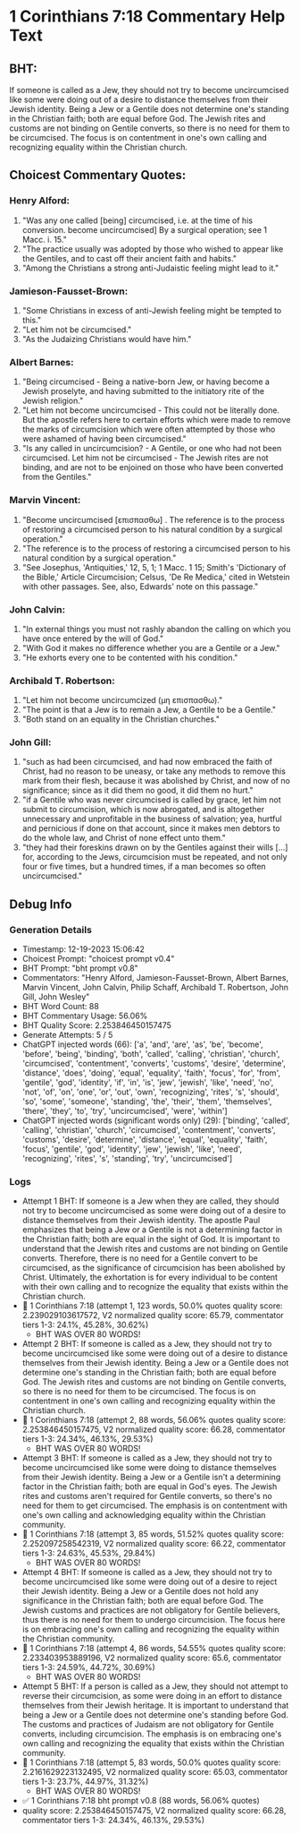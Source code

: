# 1 Corinthians 7:18 Commentary Help Text

## BHT:
If someone is called as a Jew, they should not try to become uncircumcised like some were doing out of a desire to distance themselves from their Jewish identity. Being a Jew or a Gentile does not determine one's standing in the Christian faith; both are equal before God. The Jewish rites and customs are not binding on Gentile converts, so there is no need for them to be circumcised. The focus is on contentment in one's own calling and recognizing equality within the Christian church.

## Choicest Commentary Quotes:
### Henry Alford:
1. "Was any one called [being] circumcised, i.e. at the time of his conversion. become uncircumcised] By a surgical operation; see 1 Macc. i. 15." 
2. "The practice usually was adopted by those who wished to appear like the Gentiles, and to cast off their ancient faith and habits."
3. "Among the Christians a strong anti-Judaistic feeling might lead to it."

### Jamieson-Fausset-Brown:
1. "Some Christians in excess of anti-Jewish feeling might be tempted to this." 
2. "Let him not be circumcised." 
3. "As the Judaizing Christians would have him."

### Albert Barnes:
1. "Being circumcised - Being a native-born Jew, or having become a Jewish proselyte, and having submitted to the initiatory rite of the Jewish religion."
2. "Let him not become uncircumcised - This could not be literally done. But the apostle refers here to certain efforts which were made to remove the marks of circumcision which were often attempted by those who were ashamed of having been circumcised."
3. "Is any called in uncircumcision? - A Gentile, or one who had not been circumcised. Let him not be circumcised - The Jewish rites are not binding, and are not to be enjoined on those who have been converted from the Gentiles."

### Marvin Vincent:
1. "Become uncircumcised [επισπασθω] . The reference is to the process of restoring a circumcised person to his natural condition by a surgical operation." 
2. "The reference is to the process of restoring a circumcised person to his natural condition by a surgical operation."
3. "See Josephus, 'Antiquities,' 12, 5, 1; 1 Macc. 1 15; Smith's 'Dictionary of the Bible,' Article Circumcision; Celsus, 'De Re Medica,' cited in Wetstein with other passages. See, also, Edwards' note on this passage."

### John Calvin:
1. "In external things you must not rashly abandon the calling on which you have once entered by the will of God."
2. "With God it makes no difference whether you are a Gentile or a Jew."
3. "He exhorts every one to be contented with his condition."

### Archibald T. Robertson:
1. "Let him not become uncircumcized (μη επισπασθω)."
2. "The point is that a Jew is to remain a Jew, a Gentile to be a Gentile."
3. "Both stand on an equality in the Christian churches."

### John Gill:
1. "such as had been circumcised, and had now embraced the faith of Christ, had no reason to be uneasy, or take any methods to remove this mark from their flesh, because it was abolished by Christ, and now of no significance; since as it did them no good, it did them no hurt."
2. "if a Gentile who was never circumcised is called by grace, let him not submit to circumcision, which is now abrogated, and is altogether unnecessary and unprofitable in the business of salvation; yea, hurtful and pernicious if done on that account, since it makes men debtors to do the whole law, and Christ of none effect unto them."
3. "they had their foreskins drawn on by the Gentiles against their wills [...] for, according to the Jews, circumcision must be repeated, and not only four or five times, but a hundred times, if a man becomes so often uncircumcised."


## Debug Info
### Generation Details
- Timestamp: 12-19-2023 15:06:42
- Choicest Prompt: "choicest prompt v0.4"
- BHT Prompt: "bht prompt v0.8"
- Commentators: "Henry Alford, Jamieson-Fausset-Brown, Albert Barnes, Marvin Vincent, John Calvin, Philip Schaff, Archibald T. Robertson, John Gill, John Wesley"
- BHT Word Count: 88
- BHT Commentary Usage: 56.06%
- BHT Quality Score: 2.253846450157475
- Generate Attempts: 5 / 5
- ChatGPT injected words (66):
	['a', 'and', 'are', 'as', 'be', 'become', 'before', 'being', 'binding', 'both', 'called', 'calling', 'christian', 'church', 'circumcised', 'contentment', 'converts', 'customs', 'desire', 'determine', 'distance', 'does', 'doing', 'equal', 'equality', 'faith', 'focus', 'for', 'from', 'gentile', 'god', 'identity', 'if', 'in', 'is', 'jew', 'jewish', 'like', 'need', 'no', 'not', 'of', 'on', 'one', 'or', 'out', 'own', 'recognizing', 'rites', 's', 'should', 'so', 'some', 'someone', 'standing', 'the', 'their', 'them', 'themselves', 'there', 'they', 'to', 'try', 'uncircumcised', 'were', 'within']
- ChatGPT injected words (significant words only) (29):
	['binding', 'called', 'calling', 'christian', 'church', 'circumcised', 'contentment', 'converts', 'customs', 'desire', 'determine', 'distance', 'equal', 'equality', 'faith', 'focus', 'gentile', 'god', 'identity', 'jew', 'jewish', 'like', 'need', 'recognizing', 'rites', 's', 'standing', 'try', 'uncircumcised']

### Logs
- Attempt 1 BHT: If someone is a Jew when they are called, they should not try to become uncircumcised as some were doing out of a desire to distance themselves from their Jewish identity. The apostle Paul emphasizes that being a Jew or a Gentile is not a determining factor in the Christian faith; both are equal in the sight of God. It is important to understand that the Jewish rites and customs are not binding on Gentile converts. Therefore, there is no need for a Gentile convert to be circumcised, as the significance of circumcision has been abolished by Christ. Ultimately, the exhortation is for every individual to be content with their own calling and to recognize the equality that exists within the Christian church.
- 🔄 1 Corinthians 7:18 (attempt 1, 123 words, 50.0% quotes quality score: 2.239029103617572, V2 normalized quality score: 65.79, commentator tiers 1-3: 24.1%, 45.28%, 30.62%) 
	- BHT WAS OVER 80 WORDS!
- Attempt 2 BHT: If someone is called as a Jew, they should not try to become uncircumcised like some were doing out of a desire to distance themselves from their Jewish identity. Being a Jew or a Gentile does not determine one's standing in the Christian faith; both are equal before God. The Jewish rites and customs are not binding on Gentile converts, so there is no need for them to be circumcised. The focus is on contentment in one's own calling and recognizing equality within the Christian church.
- 🔄 1 Corinthians 7:18 (attempt 2, 88 words, 56.06% quotes quality score: 2.253846450157475, V2 normalized quality score: 66.28, commentator tiers 1-3: 24.34%, 46.13%, 29.53%) 
	- BHT WAS OVER 80 WORDS!
- Attempt 3 BHT: If someone is called as a Jew, they should not try to become uncircumcised like some were doing to distance themselves from their Jewish identity. Being a Jew or a Gentile isn't a determining factor in the Christian faith; both are equal in God's eyes. The Jewish rites and customs aren't required for Gentile converts, so there's no need for them to get circumcised. The emphasis is on contentment with one's own calling and acknowledging equality within the Christian community.
- 🔄 1 Corinthians 7:18 (attempt 3, 85 words, 51.52% quotes quality score: 2.252097258542319, V2 normalized quality score: 66.22, commentator tiers 1-3: 24.63%, 45.53%, 29.84%) 
	- BHT WAS OVER 80 WORDS!
- Attempt 4 BHT: If someone is called as a Jew, they should not try to become uncircumcised like some were doing out of a desire to reject their Jewish identity. Being a Jew or a Gentile does not hold any significance in the Christian faith; both are equal before God. The Jewish customs and practices are not obligatory for Gentile believers, thus there is no need for them to undergo circumcision. The focus here is on embracing one's own calling and recognizing the equality within the Christian community.
- 🔄 1 Corinthians 7:18 (attempt 4, 86 words, 54.55% quotes quality score: 2.233403953889196, V2 normalized quality score: 65.6, commentator tiers 1-3: 24.59%, 44.72%, 30.69%) 
	- BHT WAS OVER 80 WORDS!
- Attempt 5 BHT: If a person is called as a Jew, they should not attempt to reverse their circumcision, as some were doing in an effort to distance themselves from their Jewish heritage. It is important to understand that being a Jew or a Gentile does not determine one's standing before God. The customs and practices of Judaism are not obligatory for Gentile converts, including circumcision. The emphasis is on embracing one's own calling and recognizing the equality that exists within the Christian community.
- 🔄 1 Corinthians 7:18 (attempt 5, 83 words, 50.0% quotes quality score: 2.2161629223132495, V2 normalized quality score: 65.03, commentator tiers 1-3: 23.7%, 44.97%, 31.32%) 
	- BHT WAS OVER 80 WORDS!
- ✅ 1 Corinthians 7:18 bht prompt v0.8 (88 words, 56.06% quotes)
- quality score: 2.253846450157475, V2 normalized quality score: 66.28, commentator tiers 1-3: 24.34%, 46.13%, 29.53%)